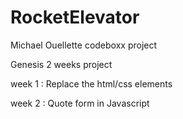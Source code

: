 # RocketElevator
Michael Ouellette
codeboxx project


Genesis 2 weeks project

week 1 : Replace the html/css elements 

week 2 : Quote form in Javascript
